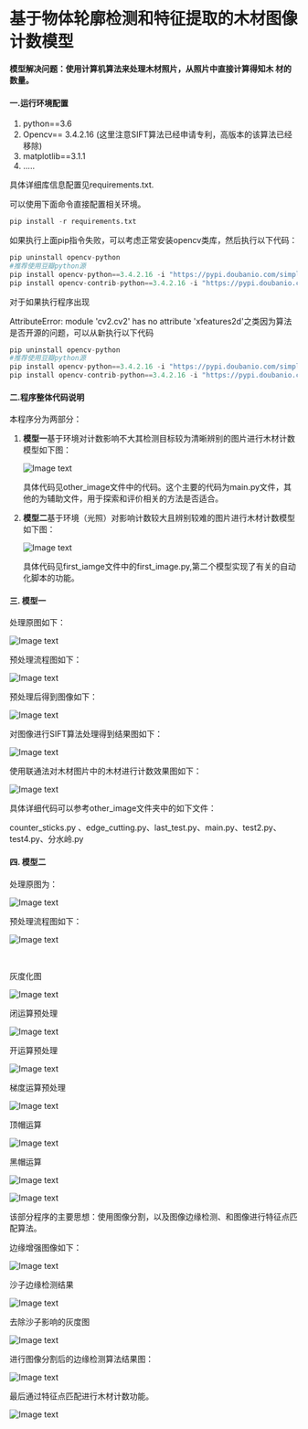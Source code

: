 # 基于物体轮廓检测和特征提取的木材图像计数模型

​	**模型解决问题：使用计算机算法来处理木材照片，从照片中直接计算得知木	材的数量。**

#### 	一.运行环境配置

1. python==3.6
2. Opencv== 3.4.2.16 (这里注意SIFT算法已经申请专利，高版本的该算法已经移除)
3. matplotlib==3.1.1
4. .....

具体详细库信息配置见requirements.txt.

可以使用下面命令直接配置相关环境。

```python
pip install -r requirements.txt
```

如果执行上面pip指令失败，可以考虑正常安装opencv类库，然后执行以下代码：

```python
pip uninstall opencv-python
#推荐使用豆瓣python源
pip install opencv-python==3.4.2.16 -i "https://pypi.doubanio.com/simple/"
pip install opencv-contrib-python==3.4.2.16 -i "https://pypi.doubanio.com/simple/"
```

对于如果执行程序出现

AttributeError: module 'cv2.cv2' has no attribute 'xfeatures2d'之类因为算法是否开源的问题，可以从新执行以下代码

```python
pip uninstall opencv-python
#推荐使用豆瓣python源
pip install opencv-python==3.4.2.16 -i "https://pypi.doubanio.com/simple/"
pip install opencv-contrib-python==3.4.2.16 -i "https://pypi.doubanio.com/simple/"
```

#### 二.程序整体代码说明

本程序分为两部分：

1. **模型一**基于环境对计数影响不大其检测目标较为清晰辨别的图片进行木材计数模型如下图：

   ![Image text](imgs/1.png)

   具体代码见other_image文件中的代码。这个主要的代码为main.py文件，其他的为辅助文件，用于探索和评价相关的方法是否适合。

2. **模型二**基于环境（光照）对影响计数较大且辨别较难的图片进行木材计数模型如下图：

   ![Image text](first_image/raw_data/1.JPG)

   具体代码见first_iamge文件中的first_image.py,第二个模型实现了有关的自动化脚本的功能。

#### 三. 模型一

处理原图如下：

![Image text](imgs/1.png)

预处理流程图如下：

![Image text](imgs/3.png)

预处理后得到图像如下：

![Image text](imgs/4.png)

对图像进行SIFT算法处理得到结果图如下：

![Image text](imgs/5.png)

使用联通法对木材图片中的木材进行计数效果图如下：

![Image text](imgs/6.png)

具体详细代码可以参考other_image文件夹中的如下文件：

counter_sticks.py 、edge_cutting.py、last_test.py、main.py、test2.py、test4.py、分水岭.py

#### 四. 模型二

处理原图为：

![Image text](first_image/raw_data/1.JPG)

预处理流程图如下：

![Image text](imgs/7.jpg)

​                                     

灰度化图

![Image text](imgs/8.png)

闭运算预处理      

![Image text](imgs/9.png)

开运算预处理

![Image text](imgs/10.png)

梯度运算预处理

![Image text](imgs/11.png)

顶帽运算

![Image text](imgs/12.png)

黑帽运算

![Image text](imgs/13.png)

![Image text](imgs/13.jpg)

该部分程序的主要思想：使用图像分割，以及图像边缘检测、和图像进行特征点匹配算法。

边缘增强图像如下：

![Image text](imgs/14.png)

沙子边缘检测结果  

![Image text](imgs/15.png)

去除沙子影响的灰度图

![Image text](imgs/16.png)

进行图像分割后的边缘检测算法结果图：

![Image text](imgs/17.png)

最后通过特征点匹配进行木材计数功能。

![Image text](imgs/18.png)



